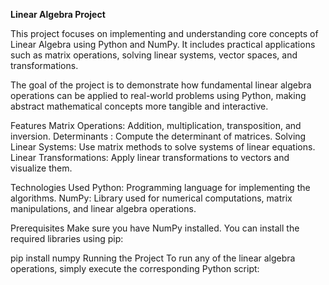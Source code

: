 **Linear Algebra Project**

This project focuses on implementing and understanding core concepts of Linear Algebra using Python and NumPy. It includes practical applications such as matrix operations, solving linear systems, vector spaces, and transformations.

The goal of the project is to demonstrate how fundamental linear algebra operations can be applied to real-world problems using Python, making abstract mathematical concepts more tangible and interactive.

Features
Matrix Operations: Addition, multiplication, transposition, and inversion.
Determinants : Compute the determinant of matrices.
Solving Linear Systems: Use matrix methods to solve systems of linear equations.
Linear Transformations: Apply linear transformations to vectors and visualize them.

Technologies Used
Python: Programming language for implementing the algorithms.
NumPy: Library used for numerical computations, matrix manipulations, and linear algebra operations.

Prerequisites
Make sure you have NumPy installed. You can install the required libraries using pip:

pip install numpy 
Running the Project
To run any of the linear algebra operations, simply execute the corresponding Python script:

